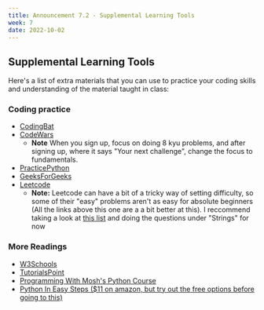 ```yaml
---
title: Announcement 7.2 - Supplemental Learning Tools
week: 7
date: 2022-10-02
---
```

## Supplemental Learning Tools


Here's a list of extra materials that you can use to practice your coding skills and understanding of the material taught in class:

### Coding practice
- [CodingBat](https://codingbat.com)
- [CodeWars](https://codewars.com)
    - **Note**  When you sign up, focus on doing 8 kyu problems, and after signing up, where it says "Your next challenge", change the focus to fundamentals.
- [PracticePython](https://www.practicepython.org/)
- [GeeksForGeeks](https://www.geeksforgeeks.org/python-exercises-practice-questions-and-solutions/)
- [Leetcode](https://leetcode.com)
    - **Note:** Leetcode can have a bit of a tricky way of setting difficulty, so some of their "easy" problems aren't as easy for absolute beginners (All the links above this one are a a bit better at this). I reccommend taking a look at [this list](https://dev.to/snj/leetcode-problems-for-beginners-5enm) and doing the questions under "Strings" for now

### More Readings
- [W3Schools](https://www.w3schools.com/python/)
- [TutorialsPoint](https://www.tutorialspoint.com/python/index.htm)
- [Programming With Mosh's Python Course](https://www.youtube.com/watch?v=_uQrJ0TkZlc)
- [Python In Easy Steps ($11 on amazon, but try out the free options before going to this)](https://www.amazon.com/Python-easy-steps-Covers-3-7/dp/1840788127/ref=asc_df_1840788127/?tag=hyprod-20&linkCode=df0&hvadid=266173100564&hvpos=&hvnetw=g&hvrand=6570888961414758215&hvpone=&hvptwo=&hvqmt=&hvdev=c&hvdvcmdl=&hvlocint=&hvlocphy=9032067&hvtargid=pla-563343170322&psc=1)
